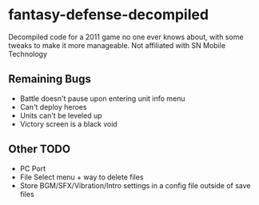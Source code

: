 # fantasy-defense-decompiled
 Decompiled code for a 2011 game no one ever knows about, with some tweaks to make it more manageable. Not affiliated with SN Mobile Technology

## Remaining Bugs
- Battle doesn't pause upon entering unit info menu
- Can't deploy heroes
- Units can't be leveled up
- Victory screen is a black void

## Other TODO
- PC Port
- File Select menu + way to delete files
- Store BGM/SFX/Vibration/Intro settings in a config file outside of save files
